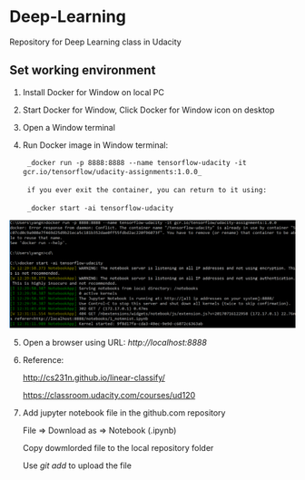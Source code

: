 # Deep-Learning
Repository for Deep Learning class in Udacity

[//]: # (Image References)

[image1]: ./images/start_docker.PNG

## Set working environment
1. Install Docker for Window on local PC
2. Start Docker for Window, Click Docker for Window icon on desktop
3. Open a Window terminal
4. Run Docker image in Window terminal: 
    
        _docker run -p 8888:8888 --name tensorflow-udacity -it gcr.io/tensorflow/udacity-assignments:1.0.0_ 

        if you ever exit the container, you can return to it using:
        
        _docker start -ai tensorflow-udacity

![Start Docker][image1]

5. Open a browser using URL: _http://localhost:8888_
6. Reference:

    http://cs231n.github.io/linear-classify/
    
    https://classroom.udacity.com/courses/ud120
    
7. Add jupyter notebook file in the github.com repository

    File => Download as => Notebook (.ipynb)
    
    Copy dowmlorded file to the local repository folder
    
    Use _git add <notebook file name>_ to upload the file
    
    


        
